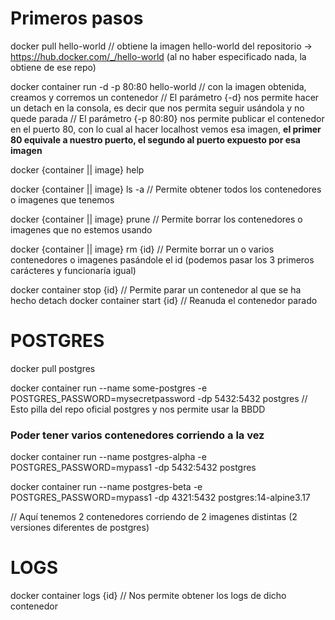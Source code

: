 # Primeros pasos
docker pull hello-world // obtiene la imagen hello-world del repositorio -> https://hub.docker.com/_/hello-world (al no haber especificado nada, la obtiene de ese repo)

docker container run -d -p 80:80 hello-world // con la imagen obtenida, creamos y corremos un contenedor
// El parámetro {-d}  nos permite hacer un detach en la consola, es decir que nos permita seguir usándola y no quede parada
// El parámetro {-p 80:80} nos permite publicar el contenedor en el puerto 80, con lo cual al hacer localhost vemos esa imagen, **el primer 80 equivale a nuestro puerto, el segundo al puerto expuesto por esa imagen**

docker {container || image} help

docker {container || image} ls -a // Permite obtener todos los contenedores o imagenes que tenemos

docker {container || image} prune // Permite borrar los contenedores o imagenes que no estemos usando

docker {container || image} rm {id} // Permite borrar un o varios contenedores o imagenes pasándole el id (podemos pasar los 3 primeros carácteres y funcionaría igual)

docker container stop {id} // Permite parar un contenedor al que se ha hecho detach
docker container start {id} // Reanuda el contenedor parado


# POSTGRES
docker pull postgres

docker container run --name some-postgres -e POSTGRES_PASSWORD=mysecretpassword -dp 5432:5432 postgres // Esto pilla del repo oficial postgres y nos permite usar la BBDD

### Poder tener varios contenedores corriendo a la vez
docker container run --name postgres-alpha -e POSTGRES_PASSWORD=mypass1 -dp 5432:5432 postgres

docker container run --name postgres-beta -e POSTGRES_PASSWORD=mypass1 -dp 4321:5432 postgres:14-alpine3.17

// Aquí tenemos 2 contenedores corriendo de 2 imagenes distintas (2 versiones diferentes de postgres)


# LOGS
docker container logs {id} // Nos permite obtener los logs de dicho contenedor
